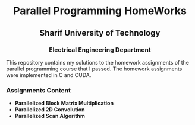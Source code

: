 <h1 align='center'> Parallel Programming HomeWorks </h1>

<h2 align='center'> Sharif University of Technology </h2>

<h3 align='center'> Electrical Engineering Department </h3>

This repository contains my solutions to the homework assignments of the parallel programming course that I passed. 
The homework assignments were implemented in C and CUDA.

### Assignments Content
- **Parallelized Block Matrix Multiplication**
- **Parallelized 2D Convolution**
- **Parallelized Scan Algorithm**
